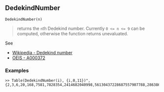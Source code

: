 ## DedekindNumber

```
DedekindNumber(n)
```

> returns the `n`th Dedekind number. Currently `0 <= n <= 9` can be computed, otherwise the function returns unevaluated.

See
* [Wikipedia - Dedekind number](https://en.wikipedia.org/wiki/Dedekind_number)
* [OEIS - A000372](https://oeis.org/A000372)

### Examples

```
>> Table(DedekindNumber(i), {i,0,11})",
{2,3,6,20,168,7581,7828354,2414682040998,56130437228687557907788,286386577668298411128469151667598498812366,DedekindNumber(10),DedekindNumber(11)}
```

